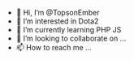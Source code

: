 - 👋 Hi, I’m @TopsonEmber
- 👀 I’m interested in Dota2
- 🌱 I’m currently learning PHP JS
- 💞️ I’m looking to collaborate on ...
- 📫 How to reach me ...

<!---
TopsonEmber/TopsonEmber is a ✨ special ✨ repository because its `README.md` (this file) appears on your GitHub profile.
You can click the Preview link to take a look at your changes.
--->
